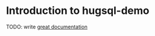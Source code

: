 # Introduction to hugsql-demo

TODO: write [great documentation](http://jacobian.org/writing/what-to-write/)

